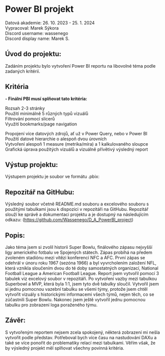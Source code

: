 # Power BI projekt
Datová akademie: 26. 10. 2023 - 25. 1. 2024  
Vypracoval: Marek Sýkora  
Discord username: wassenego  
Discord display name: Marek S.  

## Úvod do projektu:
Zadáním projektu bylo vytvoření Power BI reportu na libovolné téma podle zadaných kritérií.

## Kritéria
__- Finální PBI musí splňovat tato kritéria:__
    
  Rozsah 2-3 stránky  
  Použití minimálně 5 různých typů vizuálů   
  Filtrování pomocí slicerů  
  Využití bookmarks/page navigation  

  Propojení více datových zdrojů, ať už v Power Query, nebo v Power BI    
  Použití datové hierarchie o alespoň dvou úrovních    
  Vytvoření alespoň 1 measure (metrika/míra) a 1 kalkulovaného sloupce    
  Grafická úprava použitých vizuálů a vizuálně přívětivý výsledný report   

## Výstup projektu:
Výstupem projektu je soubor ve formátu .pbix:

## Repozitář na GitHubu:
Výsledný soubor včetně README.md souboru a excelového souboru s použitými tabulkami jsou k dispozici v repozitáři na GitHubu. Repozitář slouží ke správě a dokumentaci projektu a je dostupný na následujícím odkazu: (https://github.com/Wassenego/D_A_PowerBI_project)

## Popis:
Jako téma jsem si zvolil historii Super Bowlu, finálového zápasu nejvyšší ligy amerického fotbalu ve Spojených státech. Zápas probíhá na předem zvoleném stadiónu mezi vítězi konferencí NFC a AFC. První zápas se odehrál v únoru roku 1967 (sezóna 1966) a byl vyvrcholením založení NFL, která vznikla sloučením dvou do té doby samostatných organizací, National Football League a American Football League. 
Report jsem vytvořil pomocí 3 tabulek viz excelový soubor v repozitáři. Po vytvoření vazby mezi tabulkou Superbowl a MVP, která byla 1:1, jsem tyto dvě tabulky sloučil. Vytvořil jsem si jednu pomocnou vazební tabulku se všemi týmy, protože jsem chtěl vytvořit vizuály s historickými informacemi všech týmů, nejen těch, co se zúčastnili Super Bowlu. Nakonec jsem ještě vytvořil jednu pomocnou tabulku pro zobrazení loga poraženého týmu.

## Závěr:
S vytvořeným reportem nejsem zcela spokojený, některá zobrazení mi nešla vytvořit podle představ. Potřeboval bych více času na nastudování DAXu a také se více ponořit do problematiky relací mezi tabulkami. Věřím však, že by výsledný projekt měl splňovat všechny povinná kritéria.
